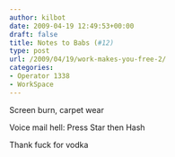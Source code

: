 ```yaml
---
author: kilbot
date: 2009-04-19 12:49:53+00:00
draft: false
title: Notes to Babs (#12)
type: post
url: /2009/04/19/work-makes-you-free-2/
categories:
- Operator 1338
- WorkSpace
---
```


Screen burn, carpet wear

Voice mail hell: Press Star then Hash

Thank fuck for vodka

